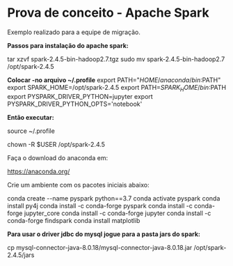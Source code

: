 # Prova de conceito - Apache Spark

Exemplo realizado para a equipe de migração.

**Passos para instalação do apache spark:**

tar xzvf spark-2.4.5-bin-hadoop2.7.tgz
sudo mv spark-2.4.5-bin-hadoop2.7 /opt/spark-2.4.5

**Colocar -no arquivo ~/.profile**
export PATH="$HOME/anaconda/bin:$PATH"
export SPARK_HOME=/opt/spark-2.4.5
export PATH=$SPARK_HOME/bin:$PATH
export PYSPARK_DRIVER_PYTHON=jupyter
export PYSPARK_DRIVER_PYTHON_OPTS='notebook'

**Então executar:** 

source ~/.profile

chown -R $USER /opt/spark-2.4.5

Faça o download do anaconda em:

https://anaconda.org/

Crie um ambiente com os pacotes iniciais abaixo:

conda create --name pyspark python==3.7
conda activate pyspark
conda install py4j
conda install -c conda-forge pyspark
conda install -c conda-forge jupyter_core
conda install -c conda-forge jupyter
conda install -c conda-forge  findspark
conda install matplotlib

**Para usar o driver jdbc do mysql jogue para a pasta jars do spark:**

cp mysql-connector-java-8.0.18/mysql-connector-java-8.0.18.jar /opt/spark-2.4.5/jars